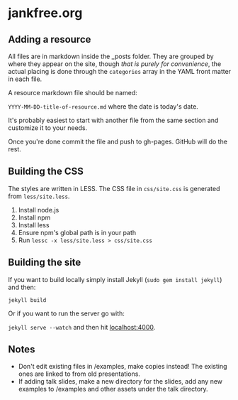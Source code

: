 # jankfree.org

## Adding a resource

All files are in markdown inside the _posts folder. They are grouped by where they appear on the site, though _that is purely for convenience_, the actual placing is done through the `categories` array in the YAML front matter in each file.

A resource markdown file should be named:

`YYYY-MM-DD-title-of-resource.md` where the date is today's date.

It's probably easiest to start with another file from the same section and customize it to your needs.

Once you're done commit the file and push to gh-pages. GitHub will do the rest.

## Building the CSS

The styles are written in LESS. The CSS file in `css/site.css` is generated from `less/site.less`.

1. Install node.js
2. Install npm
3. Install less
4. Ensure npm's global path is in your path
5. Run `lessc -x less/site.less > css/site.css`

## Building the site

If you want to build locally simply install Jekyll (`sudo gem install jekyll`) and then:

`jekyll build`

Or if you want to run the server go with:

`jekyll serve --watch` and then hit [localhost:4000](http://localhost:4000).

## Notes

* Don't edit existing files in /examples, make copies instead! The existing ones are linked to from old presentations.
* If adding talk slides, make a new directory for the slides, add any new examples to /examples and other assets under the talk directory.
